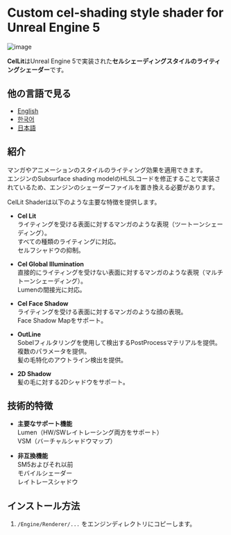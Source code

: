 # **Custom cel-shading style shader for Unreal Engine 5**
![image](https://github.com/user-attachments/assets/65949c17-e43f-42b8-9bb8-a68128da509d)

**CelLit**はUnreal Engine 5で実装された**セルシェーディングスタイルのライティングシェーダー**です。

## 他の言語で見る
- [English](README.md)
- [한국어](README.ko.md)
- [日本語](README.ja.md)

## 紹介
マンガやアニメーションのスタイルのライティング効果を適用できます。  
エンジンのSubsurface shading modelのHLSLコードを修正することで実装されているため、エンジンのシェーダーファイルを置き換える必要があります。

CelLit Shaderは以下のような主要な特徴を提供します。
- **Cel Lit**  
  ライティングを受ける表面に対するマンガのような表現（ツートーンシェーディング）。  
  すべての種類のライティングに対応。  
  セルフシャドウの抑制。  
  
- **Cel Global Illumination**  
  直接的にライティングを受けない表面に対するマンガのような表現（マルチトーンシェーディング）。  
  Lumenの間接光に対応。  
  
- **Cel Face Shadow**  
  ライティングを受ける表面に対するマンガのような顔の表現。  
  Face Shadow Mapをサポート。  
  
- **OutLine**  
  Sobelフィルタリングを使用して検出するPostProcessマテリアルを提供。  
  複数のパラメータを提供。  
  髪の毛特化のアウトライン検出を提供。  

- **2D Shadow**  
  髪の毛に対する2Dシャドウをサポート。  

## 技術的特徴  
- **主要なサポート機能**  
  Lumen（HW/SWレイトレーシング両方をサポート）  
  VSM（バーチャルシャドウマップ）  
  
- **非互換機能**  
  SM5およびそれ以前  
  モバイルシェーダー  
  レイトレースシャドウ
  
## インストール方法
1. `/Engine/Renderer/...` をエンジンディレクトリにコピーします。
